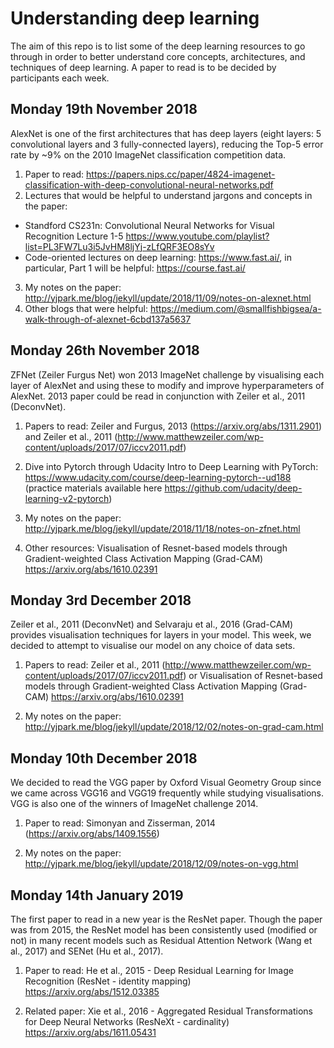 # Understanding deep learning
The aim of this repo is to list some of the deep learning resources to go through in order to better understand core concepts, architectures, and techniques of deep learning. A paper to read is to be decided by participants each week. 

## Monday 19th November 2018
AlexNet is one of the first architectures that has deep layers (eight layers: 5 convolutional layers and 3 fully-connected layers), reducing the Top-5 error rate by ~9% on the 2010 ImageNet classification competition data.

1. Paper to read: https://papers.nips.cc/paper/4824-imagenet-classification-with-deep-convolutional-neural-networks.pdf
2. Lectures that would be helpful to understand jargons and concepts in the paper: 
  * Standford CS231n: Convolutional Neural Networks for Visual Recognition Lecture 1-5 https://www.youtube.com/playlist?list=PL3FW7Lu3i5JvHM8ljYj-zLfQRF3EO8sYv
  * Code-oriented lectures on deep learning: https://www.fast.ai/, in particular, Part 1 will be helpful: https://course.fast.ai/
3. My notes on the paper: http://yjpark.me/blog/jekyll/update/2018/11/09/notes-on-alexnet.html
4. Other blogs that were helpful: https://medium.com/@smallfishbigsea/a-walk-through-of-alexnet-6cbd137a5637

## Monday 26th November 2018
ZFNet (Zeiler Furgus Net) won 2013 ImageNet challenge by visualising each layer of AlexNet and using these to modify and improve hyperparameters of AlexNet. 2013 paper could be read in conjunction with Zeiler et al., 2011 (DeconvNet).

1. Papers to read: Zeiler and Furgus, 2013 (https://arxiv.org/abs/1311.2901) and Zeiler et al., 2011 (http://www.matthewzeiler.com/wp-content/uploads/2017/07/iccv2011.pdf)

2. Dive into Pytorch through Udacity Intro to Deep Learning with PyTorch: https://www.udacity.com/course/deep-learning-pytorch--ud188 (practice materials available here https://github.com/udacity/deep-learning-v2-pytorch)

3. My notes on the paper: http://yjpark.me/blog/jekyll/update/2018/11/18/notes-on-zfnet.html

4. Other resources: Visualisation of Resnet-based models through Gradient-weighted Class Activation Mapping (Grad-CAM) https://arxiv.org/abs/1610.02391


## Monday 3rd December 2018
Zeiler et al., 2011 (DeconvNet) and Selvaraju et al., 2016 (Grad-CAM) provides visualisation techniques for layers in your model. This week, we decided to attempt to visualise our model on any choice of data sets.

1. Papers to read: Zeiler et al., 2011 (http://www.matthewzeiler.com/wp-content/uploads/2017/07/iccv2011.pdf) or Visualisation of Resnet-based models through Gradient-weighted Class Activation Mapping (Grad-CAM) https://arxiv.org/abs/1610.02391

2. My notes on the paper: http://yjpark.me/blog/jekyll/update/2018/12/02/notes-on-grad-cam.html

## Monday 10th December 2018
We decided to read the VGG paper by Oxford Visual Geometry Group since we came across VGG16 and VGG19 frequently while studying visualisations. VGG is also one of the winners of ImageNet challenge 2014. 
1. Paper to read: Simonyan and Zisserman, 2014 (https://arxiv.org/abs/1409.1556)

2. My notes on the paper: http://yjpark.me/blog/jekyll/update/2018/12/09/notes-on-vgg.html

## Monday 14th January 2019
The first paper to read in a new year is the ResNet paper. Though the paper was from 2015, the ResNet model has been consistently used (modified or not) in many recent models such as Residual Attention Network (Wang et al., 2017) and SENet (Hu et al., 2017).

1. Paper to read: He et al., 2015 - Deep Residual Learning for Image Recognition (ResNet - identity mapping) https://arxiv.org/abs/1512.03385

2. Related paper: Xie et al., 2016 - Aggregated Residual Transformations for Deep Neural Networks (ResNeXt - cardinality) https://arxiv.org/abs/1611.05431
